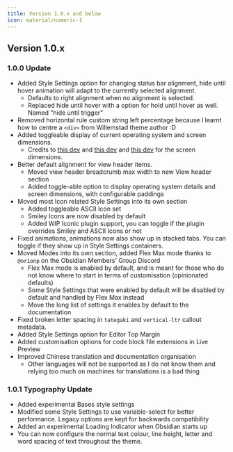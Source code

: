 ```yaml
---
title: Version 1.0.x and below
icon: material/numeric-1
---
```


## Version 1.0.x

### 1.0.0 Update

- Added Style Settings option for changing status bar alignment, hide until hover animation will adapt to the currently selected alignment.
  - Defaults to right alignment when no alignment is selected.
  - Replaced hide until hover with a option for hold until hover as well. Named "hide until trigger"
- Removed horizontal rule custom string left percentage because I learnt how to centre a `<div>` from Willemstad theme author :D
- Added toggleable display of current operating system and screen dimensions.
  - Credits to [this dev](https://dev.to/janeori/css-type-casting-to-numeric-tanatan2-scalars-582j) and [this dev](https://css-tip.com/screen-dimension) and [this dev](https://dev.to/leapcell/get-screen-size-in-pure-css-3kna) for the screen dimensions.
- Better default alignment for view header items.
  - Moved view header breadcrumb max width to new View header section
  - Added toggle-able option to display operating system details and screen dimensions, with configurable paddings
- Moved most Icon related Style Settings into its own section
  - Added toggleable ASCII Icon set
  - Smiley Icons are now disabled by default
  - Added WIP Iconic plugin support, you can toggle if the plugin overrides Smiley and ASCII Icons or not
- Fixed animations, animations now also show up in stacked tabs. You can toggle if they show up in Style Settings containers.
- Moved Modes into its own section, added Flex Max mode thanks to `@orionp` on the Obsidian Members' Group Discord
  - Flex Max mode is enabled by default, and is meant for those who do not know where to start in terms of customisation (opinionated defaults)
  - Some Style Settings that were enabled by default will be disabled by default and handled by Flex Max instead
  - Move the long list of settings it enables by default to the documentation
- Fixed broken letter spacing in `tategaki` and `vertical-ltr` callout metadata.
- Added Style Settings option for Editor Top Margin
- Added customisation options for code block file extensions in Live Preview
- Improved Chinese translation and documentation organisation
  - Other languages will not be supported as I do not know them and relying too much on machines for translations is a bad thing

### 1.0.1 Typography Update

- Added experimental Bases style settings
- Modified some Style Settings to use variable-select for better performance. Legacy options are kept for backwards compatibility
- Added an experimental Loading Indicator when Obsidian starts up
- You can now configure the normal text colour, line height, letter and word spacing of text throughout the theme.
